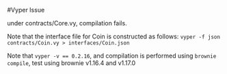 #Vyper Issue

under contracts/Core.vy, compilation fails.

Note that the interface file for Coin is constructed as follows: `vyper -f json contracts/Coin.vy > interfaces/Coin.json`

Note that `vyper -v == 0.2.16`, and compilation is performed using `brownie compile`, test using brownie v1.16.4 and v1.17.0

